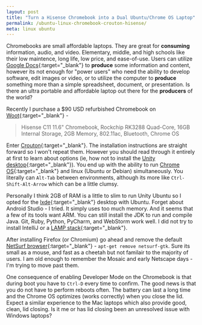 ```yaml
---
layout: post
title: "Turn a Hisense Chromebook into a Dual Ubuntu/Chrome OS Laptop"
permalink: /ubuntu-linux-chromebook-crouton-hisense/
meta: linux ubuntu
---
```

Chromebooks are small affordable laptops.  They are great for **consuming** information, audio, and video.  Elementary, middle, and high schools like their low maintence, long life, low price, and ease-of-use.  Users can utilize [Google Docs](http://docs.google.com/){:target="_blank"} to **produce** some information and content, however its not enough for "power users" who need the ability to develop software, edit images or video, or to utilize the computer to **produce** something more than a simple spreadsheet, document, or presentation.  Is there an ultra portable and affordable laptop out there for the **producers** of the world?

Recently I purchase a $90 USD refurbished Chromebook on [Woot](http://www.woot.com){:target="_blank"} -

> Hisense C11 11.6" Chromebook, Rockchip RK3288 Quad-Core, 16GB Internal Storage, 2GB Memory, 802.11ac, Bluetooth, Chrome OS

Enter [Crouton](https://github.com/dnschneid/crouton){:target="_blank"}.  The installation instructions are straight forward so I won't repeat them.  However you should read through it entirely at first to learn about options (ie, how not to install the [Unity desktop](https://unity.ubuntu.com/){:target="_blank"}).  You end up with the ability to run [Chrome OS](https://en.wikipedia.org/wiki/Chrome_OS){:target="_blank"} and linux (Ubuntu or Debian) simultaneously.  You literally can ```Alt-Tab``` between environments, although its more like ```Ctrl-Shift-Alt-Arrow``` which can be a little clumsy.

Personally I think 2GB of RAM is a little to slim to run Unity Ubuntu so I opted for the [lxde](http://lxde.org/){:target="_blank"} desktop with Ubuntu.  Forget about Android Studio - I tried.  It simply uses too much memory.  And it seems that a few of its tools want ARM.  You can still install the JDK to run and compile Java.  Git, Ruby, Python, PyCharm, and WebStorm work well.  I did not try to install IntelliJ or a [LAMP stack](https://en.wikipedia.org/wiki/LAMP_%28software_bundle%29){:target="_blank"}.

After installing Firefox (or Chromium) go ahead and remove the default [NetSurf browser](http://www.netsurf-browser.org/){:target="_blank"} - ```apt-get remove netsurf-gtk```.  Sure its small as a mouse, and fast as a cheetah but not familair to the majority of users.  I am old enough to remember the Mosaic and early Netscape days - I'm trying to move past them.

One consequence of enabling Developer Mode on the Chromebook is that during boot you have to ```Ctrl-D``` every time to confirm.  The good news is that you do not have to perform reboots often.  The battery can last a long time and the Chrome OS optimizes (works correctly) when you close the lid.  Expect a similar experience to the Mac laptops which also provide good, clean, lid closing.  Is it me or has lid closing been an unresolved issue with Windows laptops?
